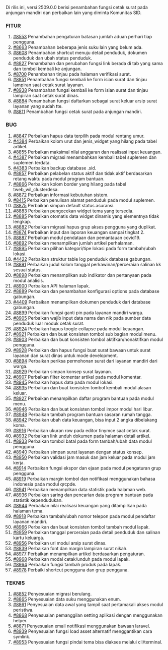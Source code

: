Di rilis ini, versi 2509.0.0 berisi penambahan fungsi cetak surat pada anjungan mandiri dan perbaikan lain yang diminta Komunitas SID.

### FITUR

1. [#8553](https://github.com/OpenSID/OpenSID/issues/8553) Penambahan pengaturan batasan jumlah aduan perhari tiap pengguna.
2. [#8663](https://github.com/OpenSID/OpenSID/issues/8663) Penambahan beberapa jenis suku lain yang belum ada.
3. [#8608](https://github.com/OpenSID/OpenSID/issues/8608) Penambahan shortcut menuju detail penduduk, dokumen penduduk dan ubah status penduduk.
4. [#8827](https://github.com/OpenSID/OpenSID/issues/8827) Penambahan dan perubahan fungsi link berada di tab yang sama dan tombol kembali ke anjungan.
5. [#8700](https://github.com/OpenSID/OpenSID/issues/8700) Penambahan tinjau pada halaman verifikasi surat.
6. [#8851](https://github.com/OpenSID/OpenSID/issues/8851) Penambahan fungsi kembali ke form isian surat dan tinjau lampiran saat cetak surat layanan.
7. [#8938](https://github.com/OpenSID/OpenSID/issues/8938) Penambahan fungsi kembali ke form isian surat dan tinjau lampiran saat cetak surat dinas.
8. [#8884](https://github.com/OpenSID/OpenSID/issues/8884) Penambahan fungsi daftarkan sebagai surat keluar arsip surat layanan yang sudah tte.
9. [#8811](https://github.com/OpenSID/OpenSID/issues/8811) Penambahan fungsi cetak surat pada anjungan mandiri.


### BUG

1. [#8847](https://github.com/OpenSID/OpenSID/issues/8847) Perbaikan hapus data terpilih pada modul rentang umur.
2. [#4384](https://github.com/OpenSID/premium/issues/4384) Perbaikan kolom urut dan jenis_widget yang hilang pada tabel artikel.
3. [#8855](https://github.com/OpenSID/OpenSID/issues/8855) Perbaikan maksimal nilai anggaran dan realisasi input keuangan.
4. [#4387](https://github.com/OpenSID/premium/issues/4387) Perbaikan migrasi menambahkan kembali tabel suplemen dan suplemen terdata.
5. [#4383](https://github.com/OpenSID/premium/issues/4383) Perbaikan backup database .sid.
6. [#8857](https://github.com/OpenSID/OpenSID/issues/8857) Perbaikan pelabelan status aktif dan tidak aktif berdasarkan retang waktu pada modul program bantuan.
7. [#8866](https://github.com/OpenSID/premium/issues/8866) Perbaikan kolom border yang hilang pada tabel tweb_wil_clusterdesa.
8. [#8872](https://github.com/OpenSID/OpenSID/issues/8872) Perbaikan informasi kebutuhan sistem.
9. [#8415](https://github.com/OpenSID/OpenSID/issues/8415) Perbaikan penulisan alamat penduduk pada modul suplemen.
10. [#8875](https://github.com/OpenSID/OpenSID/issues/8875) Perbaikan simpan default status asuransi.
11. [#8883](https://github.com/OpenSID/OpenSID/issues/8883) Perbaikan pengecekan widget tema yang tersedia.
12. [#8885](https://github.com/OpenSID/OpenSID/issues/8885) Perbaikan otomatis data widget dinamis yang elementnya tidak lengkap.
13. [#8882](https://github.com/OpenSID/OpenSID/issues/8882) Perbaikan migrasi hapus grup akses pengguna yang duplikat.
14. [#8874](https://github.com/OpenSID/OpenSID/issues/8874) Perbaikan input dan laporan keuangan sampai tingkat 2.
15. [#8887](https://github.com/OpenSID/OpenSID/issues/8887) Perbaikan modul pendataan dan pemantauan covid19.
16. [#8892](https://github.com/OpenSID/OpenSID/issues/8892) Perbaikan menampilkan jumlah artikel perhalaman.
17. [#8895](https://github.com/OpenSID/OpenSID/issues/8895) Perbaikan pilihan kategori/tipe lokasi pada form tambah/ubah lokasi.
18. [#4422](https://github.com/OpenSID/premium/issues/4422) Perbaikan struktur table log penduduk database gabungan.
19. [#8891](https://github.com/OpenSID/OpenSID/issues/8891) Perbaikan judul kolom tanggal perkawinan/perceraian salinan kk sesuai status.
20. [#8898](https://github.com/OpenSID/OpenSID/issues/8898) Perbaikan menampilkan sub indikator dan pertanyaan pada modul analisis.
21. [#8900](https://github.com/OpenSID/OpenSID/issues/8900) Perbaikan API halaman lapak.
22. [#8889](https://github.com/OpenSID/OpenSID/issues/8889) Perbaikan dan penambahan konfigurasi options pada database gabungan.
23. [#4409](https://github.com/OpenSID/premium/issues/4409) Perbaikan menampilkan dokumen penduduk dari database gabungan.
24. [#8899](https://github.com/OpenSID/OpenSID/issues/8899) Perbaikan fungsi ganti pin pada layanan mandiri warga.
25. [#8905](https://github.com/OpenSID/OpenSID/issues/8905) Perbaikan wajib input data nama dan nik pada sumber data penduduk luar moduk cetak surat.
26. [#8924](https://github.com/OpenSID/OpenSID/issues/8924) Perbaikan hapus toogle collapse pada modul keuangan.
27. [#8921](https://github.com/OpenSID/OpenSID/issues/8921) Perbaikan dan buat konsisten tombol sub bagian modul menu.
28. [#8903](https://github.com/OpenSID/OpenSID/issues/8903) Perbaikan dan buat konsisten tombol aktifkan/nonaktifkan modul pengguna.
29. [#8928](https://github.com/OpenSID/OpenSID/issues/8928) Perbaikan dan hapus fungsi buat surat bawaan untuk surat layanan dan surat dinas untuk mode development.
30. [#8894](https://github.com/OpenSID/OpenSID/issues/8894) Perbaikan periksa permohonan surat dari layanan mandiri dari warga.
31. [#8929](https://github.com/OpenSID/OpenSID/issues/8929) Perbaikan simpan konsep surat layanan.
32. [#8907](https://github.com/OpenSID/OpenSID/issues/8907) Perbaikan filter komentar artikel pada modul komentar.
33. [#8945](https://github.com/OpenSID/OpenSID/issues/8945) Perbaikan hapus data pada modul lokasi.
34. [#8935](https://github.com/OpenSID/OpenSID/issues/8935) Perbaikan dan buat konsisten tombol kembali modul alasan keluar.
35. [#8927](https://github.com/OpenSID/OpenSID/issues/8927) Perbaikan menampilkan daftar program bantuan pada modul menu.
36. [#8946](https://github.com/OpenSID/OpenSID/issues/8946) Perbaikan dan buat konsisten tombol impor modul hari libur.
37. [#8948](https://github.com/OpenSID/OpenSID/issues/8948) Perbaikan tambah program bantuan sasaran rumah tangga.
38. [#8942](https://github.com/OpenSID/OpenSID/issues/8942) Perbaikan ubah data keuangan, bisa input 2 angka dibelakang koma.
39. [#8916](https://github.com/OpenSID/OpenSID/issues/8916) Perbaikan ukuran row pada editor tinymce saat cetak surat.
40. [#8932](https://github.com/OpenSID/OpenSID/issues/8932) Perbaikan link unduh dokumen pada halaman detail artikel.
41. [#8933](https://github.com/OpenSID/OpenSID/issues/8933) Perbaikan tombol batal pada form tambah/ubah data modul pengguna.
42. [#8940](https://github.com/OpenSID/OpenSID/issues/8940) Perbaikan simpan surat layanan dengan status konsep.
43. [#8950](https://github.com/OpenSID/OpenSID/issues/8950) Perbaikan validasi jam masuk dan jam keluar pada modul jam kerja.
44. [#8914](https://github.com/OpenSID/OpenSID/issues/8914) Perbaikan fungsi ekspor dan ejaan pada modul pengaturan grup pengguna.
45. [#8919](https://github.com/OpenSID/OpenSID/issues/8919) Perbaikan margin tombol dan notifikasi menggunakan bahasa indonesia pada modul qrcpde.
46. [#8941](https://github.com/OpenSID/OpenSID/issues/8941) Perbaikan menampilkan data statistik pada halaman web.
47. [#8936](https://github.com/OpenSID/OpenSID/issues/8936) Perbaikan saring dan pencarian data program bantuan pada statistik kependudukan.
48. [#8944](https://github.com/OpenSID/OpenSID/issues/8944) Perbaikan nilai realisasi keuangan yang ditampilkan pada halaman tema.
59. [#8918](https://github.com/OpenSID/OpenSID/issues/8918) Perbaikan tambah/ubah nomor telepon pada modul pendaftar layanan mandiri.
60. [#8966](https://github.com/OpenSID/OpenSID/issues/8966) Perbaikan dan buat konsisten tombol tambah modul lapak.
61. [#8959](https://github.com/OpenSID/OpenSID/issues/8959) Perbaikan tanggal perceraian pada detail penduduk dan salinan kartu keluarga.
62. [#8956](https://github.com/OpenSID/OpenSID/issues/8956) Perbaikan url modul arsip surat dinas.
63. [#8839](https://github.com/OpenSID/OpenSID/issues/8839) Perbaikan font dan margin lampiran surat nikah.
64. [#8977](https://github.com/OpenSID/OpenSID/issues/8977) Perbaikan menampilkan artikel berdasarkan pengaturan.
65. [#8968](https://github.com/OpenSID/OpenSID/issues/8968) Perbaikan modal cetak/unduh pada modul lapak.
66. [#8964](https://github.com/OpenSID/OpenSID/issues/8964) Perbaikan fungsi tambah produk pada lapak.
67. [#8978](https://github.com/OpenSID/OpenSID/issues/8978) Perbaiki shortcut pengguna dan grup pengguna.



### TEKNIS

1. [#8852](https://github.com/OpenSID/OpenSID/issues/8852) Penyesuaian migrasi berulang.
2. [#8865](https://github.com/OpenSID/OpenSID/issues/8865) Penyesuaian data suku menggunakan enum.
3. [#8861](https://github.com/OpenSID/OpenSID/issues/8861) Penyesuaian data awal yang tampil saat pertamakali akses modul peristiwa.
4. [#8868](https://github.com/OpenSID/OpenSID/issues/8868) Penyesuaian pemanggilan setting aplikasi dengan menggunakan helper.
5. [#8871](https://github.com/OpenSID/OpenSID/issues/8871) Penyesuaian email notifikasi menggunakan bawaan laravel.
6. [#8939](https://github.com/OpenSID/OpenSID/issues/8939) Penyesuaian fungsi load asset alternatif menggantikan cara symlink.
7. [#8953](https://github.com/OpenSID/OpenSID/issues/8953) Penyesuaian fungsi  pindai tema bisa diakses melalui cli/terminal.
